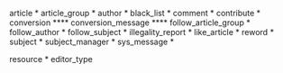 article *
article_group *
author *
black_list *
comment *
contribute *
conversion ****
conversion_message ****
follow_article_group *
follow_author *
follow_subject *
illegality_report *
like_article *
reword *
subject *
subject_manager *
sys_message *

resource *
editor_type